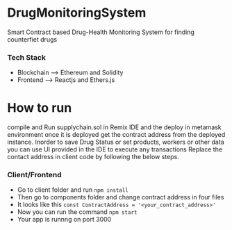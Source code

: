 # DrugMonitoringSystem
Smart Contract based Drug-Health Monitoring System for finding counterfiet drugs

<h3> Tech Stack </h3>
<ul>
  <li>Blockchain --> Ethereum and  Solidity  </li>
  <li> Frontend --> Reactjs and Ethers.js </li>
</ul>


# How to run 

compile and Run supplychain.sol in Remix IDE and the deploy in metamask environment
once it is deployed get the contract address from the deployed instance.
Inorder to save Drug Status or set products, workers or other data you can use UI provided in the IDE to execute any transactions
Replace the contact address in client code by following the below steps.

### Client/Frontend

- Go to client folder and run  `npm install`
- Then go to components folder and change contract address in four files
- It looks like this `const ContractAddress = '<your_contract_address>' `
- Now  you can run the command `npm start`
- Your app is runnng on port 3000


